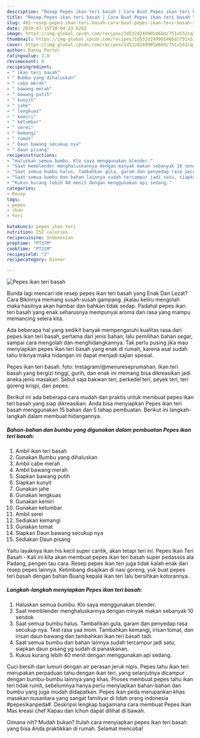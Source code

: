 ```yaml
---
description: "Resep Pepes ikan teri basah | Cara Buat Pepes ikan teri basah Yang Menggugah Selera"
title: "Resep Pepes ikan teri basah | Cara Buat Pepes ikan teri basah Yang Menggugah Selera"
slug: 402-resep-pepes-ikan-teri-basah-cara-buat-pepes-ikan-teri-basah-yang-menggugah-selera
date: 2020-07-15T10:04:23.626Z
image: https://img-global.cpcdn.com/recipes/1d532d24990546bd/751x532cq70/pepes-ikan-teri-basah-foto-resep-utama.jpg
thumbnail: https://img-global.cpcdn.com/recipes/1d532d24990546bd/751x532cq70/pepes-ikan-teri-basah-foto-resep-utama.jpg
cover: https://img-global.cpcdn.com/recipes/1d532d24990546bd/751x532cq70/pepes-ikan-teri-basah-foto-resep-utama.jpg
author: Danny Porter
ratingvalue: 3.9
reviewcount: 9
recipeingredient:
- " ikan teri basah"
- " Bumbu yang dihaluskan"
- " cabe merah"
- " bawang merah"
- " bawang putih"
- " kunyit"
- " jahe"
- " lengkuas"
- " kemiri"
- " ketumbar"
- " serei"
- " kemangi"
- " tomat"
- " Daun bawang secukup nya"
- " Daun pisang"
recipeinstructions:
- "Haluskan semua bumbu. Klo saya menggunakan blender."
- "Saat memblender menghaluskannya dengan minyak makan sebanyak 10 sendok"
- "Saat semua bumbu halus. Tambahkan gula, garam dan penyedap rasa secukup nya. Test rasa yaa mom. Tambahkan kemangi, irisan tomat, dan irisan daun bawang dan tambahkan ikan teri basah tadi."
- "Saat semua bumbu dan bahan lainnya sudah tercampur jadi satu, siapkan daun pisang yg sudah di panaskanan."
- "Kukus kurang lebih 40 menit dengan menggunakan api sedang."
categories:
- Resep
tags:
- pepes
- ikan
- teri

katakunci: pepes ikan teri 
nutrition: 252 calories
recipecuisine: Indonesian
preptime: "PT37M"
cooktime: "PT31M"
recipeyield: "2"
recipecategory: Dinner

---
```



![Pepes ikan teri basah](https://img-global.cpcdn.com/recipes/1d532d24990546bd/751x532cq70/pepes-ikan-teri-basah-foto-resep-utama.jpg)

Bunda lagi mencari ide resep pepes ikan teri basah yang Enak Dan Lezat? Cara Bikinnya memang susah-susah gampang. jikalau keliru mengolah maka hasilnya akan hambar dan bahkan tidak sedap. Padahal pepes ikan teri basah yang enak seharusnya mempunyai aroma dan rasa yang mampu memancing selera kita.

Ada beberapa hal yang sedikit banyak mempengaruhi kualitas rasa dari pepes ikan teri basah, pertama dari jenis bahan, lalu pemilihan bahan segar, sampai cara mengolah dan menghidangkannya. Tak perlu pusing jika mau menyiapkan pepes ikan teri basah yang enak di rumah, karena asal sudah tahu triknya maka hidangan ini dapat menjadi sajian spesial.

Pepes ikan teri basah. foto: Instagram/@menureseprumahan. Ikan teri basah yang bergizi tinggi, gurih, dan enak ini memang bisa dikreasikan jadi aneka jenis masakan. Sebut saja bakwan teri, perkedel teri, peyek teri, teri goreng krispi, dan pepes.


Berikut ini ada beberapa cara mudah dan praktis untuk membuat pepes ikan teri basah yang siap dikreasikan. Anda bisa menyiapkan Pepes ikan teri basah menggunakan 15 bahan dan 5 tahap pembuatan. Berikut ini langkah-langkah dalam membuat hidangannya.

<!--inarticleads1-->

##### Bahan-bahan dan bumbu yang digunakan dalam pembuatan Pepes ikan teri basah:

1. Ambil  ikan teri basah
1. Gunakan  Bumbu yang dihaluskan
1. Ambil  cabe merah
1. Ambil  bawang merah
1. Siapkan  bawang putih
1. Siapkan  kunyit
1. Gunakan  jahe
1. Gunakan  lengkuas
1. Gunakan  kemiri
1. Gunakan  ketumbar
1. Ambil  serei
1. Sediakan  kemangi
1. Gunakan  tomat
1. Siapkan  Daun bawang secukup nya
1. Sediakan  Daun pisang


Yaitu layaknya ikan his kecil super cantik, akan tetapi teri ini. Pepes Ikan Teri Basah - Kali ini kita akan membuat pepes ikan teri basah super pedassss ala Padang, pengen tau cara. Resep pepes ikan teri juga tidak kalah enak dari resep pepes lainnya. Ketimbang disajikan di nasi goreng, yuk buat pepes teri basah dengan bahan Buang kepala ikan teri lalu bersihkan kotorannya. 

<!--inarticleads2-->

##### Langkah-langkah menyiapkan Pepes ikan teri basah:

1. Haluskan semua bumbu. Klo saya menggunakan blender.
1. Saat memblender menghaluskannya dengan minyak makan sebanyak 10 sendok
1. Saat semua bumbu halus. Tambahkan gula, garam dan penyedap rasa secukup nya. Test rasa yaa mom. Tambahkan kemangi, irisan tomat, dan irisan daun bawang dan tambahkan ikan teri basah tadi.
1. Saat semua bumbu dan bahan lainnya sudah tercampur jadi satu, siapkan daun pisang yg sudah di panaskanan.
1. Kukus kurang lebih 40 menit dengan menggunakan api sedang.


Cuci bersih dan lumuri dengan air perasan jeruk nipis. Pepes tahu ikan teri merupakan perpaduan tahu dengan ikan teri, yang selanjutnya dicampur dengan bumbu-bumbu lainnya yang khas. Proses membuat pepes tahu ikan teri tidak rumit, sebelumnya hanya perlu menyiapkan bahan-bahan dan bumbu yang juga mudah didapatkan. Pepes ikan peda merupankan khas masakan nusantara yang sangat familiyar di lidah orang indonesia #pepesikanpeda#. Deskripsi lengkap bagaimana cara membuat Pepes Ikan Mas kreasi chef Kapau dan Ichun dapat dilihat di bawah. 

Gimana nih? Mudah bukan? Itulah cara menyiapkan pepes ikan teri basah yang bisa Anda praktikkan di rumah. Selamat mencoba!
